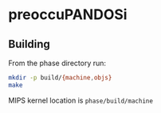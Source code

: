 # preoccuPANDOSi

## Building
From the phase directory run:

```sh
mkdir -p build/{machine,objs}
make
```

MIPS kernel location is `phase/build/machine`